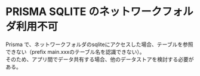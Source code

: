 # PRISMA SQLITE のネットワークフォルダ利用不可

Prisma で、ネットワークフォルダのsqliteにアクセスした場合、テーブルを参照できない（prefix main.xxxのテーブル名を認識できない）。  
そのため、アプリ間でデータ共有する場合、他のデータストアを検討する必要がある。

